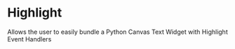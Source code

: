 # Highlight
Allows the user to easily bundle a Python Canvas Text Widget with Highlight Event Handlers
